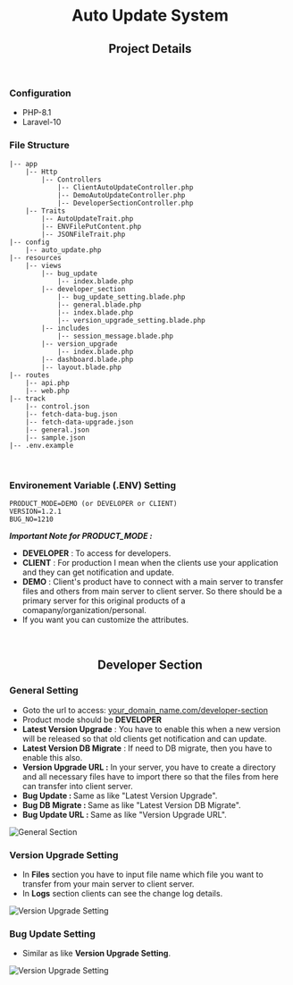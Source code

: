 <div align="center">
    <h1>Auto Update System</h1>
    <h2>Project Details</h2>
</div>

<br>

### Configuration
- PHP-8.1
- Laravel-10


### File Structure

```
|-- app 
    |-- Http
        |-- Controllers
            |-- ClientAutoUpdateController.php
            |-- DemoAutoUpdateController.php
            |-- DeveloperSectionController.php
    |-- Traits
        |-- AutoUpdateTrait.php
        |-- ENVFilePutContent.php
        |-- JSONFileTrait.php
|-- config 
    |-- auto_update.php
|-- resources 
    |-- views
        |-- bug_update
            |-- index.blade.php
        |-- developer_section
            |-- bug_update_setting.blade.php
            |-- general.blade.php
            |-- index.blade.php
            |-- version_upgrade_setting.blade.php
        |-- includes
            |-- session_message.blade.php
        |-- version_upgrade
            |-- index.blade.php
        |-- dashboard.blade.php    
        |-- layout.blade.php    
|-- routes 
    |-- api.php
    |-- web.php
|-- track 
    |-- control.json
    |-- fetch-data-bug.json
    |-- fetch-data-upgrade.json
    |-- general.json
    |-- sample.json
|-- .env.example 
```

<br>

### Environement Variable (.ENV) Setting
```
PRODUCT_MODE=DEMO (or DEVELOPER or CLIENT)
VERSION=1.2.1
BUG_NO=1210 
```

<i><b>Important Note for PRODUCT_MODE : </b></i> <br>
- <b>DEVELOPER</b> : To access for developers.
- <b>CLIENT</b> : For production I mean when the clients use your application and they can get notification and update.
- <b>DEMO</b> : Client's product have to connect with a main server to transfer files and others from main server to client server. So there should be a primary server for this original products of a comapany/organization/personal. 
- If you want you can customize the attributes.

<br>

<div align="center">
    <h2>Developer Section</h2>
</div>


### General Setting 
- Goto the url to access: [your_domain_name.com/developer-section]()
- Product mode should be <b>DEVELOPER</b> 
- <b>Latest Version Upgrade</b> : You have to enable this when a new version will be released so that old clients get notification and can update.
- <b>Latest Version DB Migrate</b> : If need to DB migrate, then you have to enable this also. 
- <b>Version Upgrade URL :</b>  In your server, you have to create a directory and all necessary files have to import there so that the files from here can transfer into client server.
- <b>Bug Update : </b>  Same as like "Latest Version Upgrade".
- <b>Bug DB Migrate : </b>  Same as like "Latest Version DB Migrate".
- <b>Bug Update URL : </b>  Same as like "Version Upgrade URL".


![General Section](https://snipboard.io/XSRbpG.jpg)


### Version Upgrade Setting
- In <b>Files</b> section you have to input file name which file you want to transfer from your main server to client server.
- In <b>Logs</b> section clients can see the change log details.

![Version Upgrade Setting](https://snipboard.io/a0b3uU.jpg)

### Bug Update Setting

- Similar as like <b>Version Upgrade Setting</b>.


![Version Upgrade Setting](https://snipboard.io/LreHJY.jpg)

